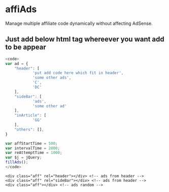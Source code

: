 # affiAds
Manage multiple affiliate code dynamically without affecting AdSense. 

<h2>Just add below html tag whereever you want add to be appear</h2>

```javascript
<code>
var ad = {
    "header": [
			'put add code here which fit in header',
			'some other ads',
			'C',
			'DC'
	],
	"sideBar": [
			'ads',
			'some other ad'
	],
	"inArticle": [
			'GG'
	],
	"others": [],
}

var affStartTime = 500;
var intervalTime = 2000;
var reAttemptTime = 1000;
var $j = jQuery;
fillAds();
</code>
```

```
<div class="aff" rel="header"></div> <!-- ads from header -->
<div class="aff" rel="sideBar"></div> <!-- ads from header -->
<div class="aff"></div> <!-- ads random -->
```
